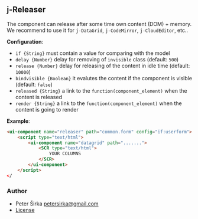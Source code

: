 ## j-Releaser

The component can release after some time own content (DOM) + memory. We recommend to use it for `j-DataGrid`, `j-CodeMirror`, `j-CloudEditor`, etc..

__Configuration__:

- `if {String}` must contain a value for comparing with the model
- `delay {Number}` delay for removing of `invisible` class (default: `500`)
- `release {Number}` delay for releasing of the content in idle time (default: `10000`)
- `bindvisible {Boolean}` it evalutes the content if the component is visible (default: `false`)
- `released {String}` a link to the `function(component_element)` when the content is released
- `render {String}` a link to the `function(component_element)` when the content is going to render

__Example__:

```html
<ui-component name="releaser" path="common.form" config="if:userform">
	<script type="text/html">
		<ui-component name="datagrid" path=".......">
			<SCR type="text/html">
				YOUR COLUMNS
			</SCR>
		</ui-component>
	</script>
</
```

### Author

- Peter Širka <petersirka@gmail.com>
- [License](https://www.totaljs.com/license/)